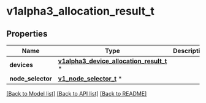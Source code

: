 # v1alpha3_allocation_result_t

## Properties
Name | Type | Description | Notes
------------ | ------------- | ------------- | -------------
**devices** | [**v1alpha3_device_allocation_result_t**](v1alpha3_device_allocation_result.md) \* |  | [optional] 
**node_selector** | [**v1_node_selector_t**](v1_node_selector.md) \* |  | [optional] 

[[Back to Model list]](../README.md#documentation-for-models) [[Back to API list]](../README.md#documentation-for-api-endpoints) [[Back to README]](../README.md)


